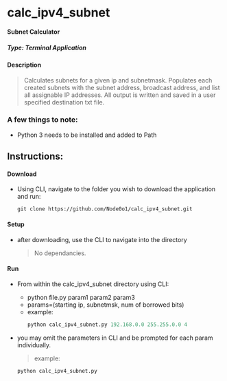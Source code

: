 # calc_ipv4_subnet
**Subnet Calculator**
##### *Type: Terminal Application*

#### Description
> Calculates subnets for a given ip and subnetmask.
> Populates each created subnets with the subnet address, broadcast address, and list all assignable IP addresses.
> All output is written and saved in a user specified destination txt file.

### A few things to note:
- Python 3 needs to be installed and added to Path

## **Instructions:**
#### **Download**
- Using CLI, navigate to the folder you wish to download the application and run:
  ```console
  git clone https://github.com/Node0o1/calc_ipv4_subnet.git
  ```

#### **Setup**
- after downloading, use the CLI to navigate into the directory
  > No dependancies.

#### **Run**
  - From within the calc_ipv4_subnet directory using CLI:
    - python file.py param1 param2 param3
    - params=(starting ip, subnetmsk, num of borrowed bits)
    - example: 
      ```py
      python calc_ipv4_subnet.py 192.168.0.0 255.255.0.0 4
      ```

  - you may omit the parameters in CLI and be prompted for each param individually.
    > example:
      ```py
      python calc_ipv4_subnet.py
      ```
